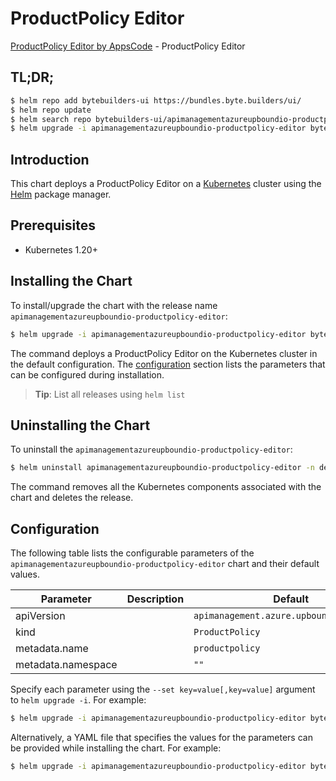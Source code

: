 # ProductPolicy Editor

[ProductPolicy Editor by AppsCode](https://byte.builders) - ProductPolicy Editor

## TL;DR;

```bash
$ helm repo add bytebuilders-ui https://bundles.byte.builders/ui/
$ helm repo update
$ helm search repo bytebuilders-ui/apimanagementazureupboundio-productpolicy-editor --version=v0.4.18
$ helm upgrade -i apimanagementazureupboundio-productpolicy-editor bytebuilders-ui/apimanagementazureupboundio-productpolicy-editor -n default --create-namespace --version=v0.4.18
```

## Introduction

This chart deploys a ProductPolicy Editor on a [Kubernetes](http://kubernetes.io) cluster using the [Helm](https://helm.sh) package manager.

## Prerequisites

- Kubernetes 1.20+

## Installing the Chart

To install/upgrade the chart with the release name `apimanagementazureupboundio-productpolicy-editor`:

```bash
$ helm upgrade -i apimanagementazureupboundio-productpolicy-editor bytebuilders-ui/apimanagementazureupboundio-productpolicy-editor -n default --create-namespace --version=v0.4.18
```

The command deploys a ProductPolicy Editor on the Kubernetes cluster in the default configuration. The [configuration](#configuration) section lists the parameters that can be configured during installation.

> **Tip**: List all releases using `helm list`

## Uninstalling the Chart

To uninstall the `apimanagementazureupboundio-productpolicy-editor`:

```bash
$ helm uninstall apimanagementazureupboundio-productpolicy-editor -n default
```

The command removes all the Kubernetes components associated with the chart and deletes the release.

## Configuration

The following table lists the configurable parameters of the `apimanagementazureupboundio-productpolicy-editor` chart and their default values.

|     Parameter      | Description |                       Default                       |
|--------------------|-------------|-----------------------------------------------------|
| apiVersion         |             | <code>apimanagement.azure.upbound.io/v1beta1</code> |
| kind               |             | <code>ProductPolicy</code>                          |
| metadata.name      |             | <code>productpolicy</code>                          |
| metadata.namespace |             | <code>""</code>                                     |


Specify each parameter using the `--set key=value[,key=value]` argument to `helm upgrade -i`. For example:

```bash
$ helm upgrade -i apimanagementazureupboundio-productpolicy-editor bytebuilders-ui/apimanagementazureupboundio-productpolicy-editor -n default --create-namespace --version=v0.4.18 --set apiVersion=apimanagement.azure.upbound.io/v1beta1
```

Alternatively, a YAML file that specifies the values for the parameters can be provided while
installing the chart. For example:

```bash
$ helm upgrade -i apimanagementazureupboundio-productpolicy-editor bytebuilders-ui/apimanagementazureupboundio-productpolicy-editor -n default --create-namespace --version=v0.4.18 --values values.yaml
```
